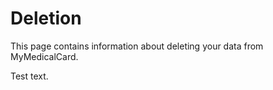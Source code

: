 # Deletion

This page contains information about deleting your data from MyMedicalCard.

Test text.
